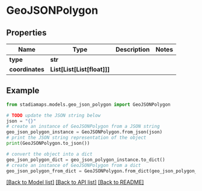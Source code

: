 # GeoJSONPolygon


## Properties

Name | Type | Description | Notes
------------ | ------------- | ------------- | -------------
**type** | **str** |  | 
**coordinates** | **List[List[List[float]]]** |  | 

## Example

```python
from stadiamaps.models.geo_json_polygon import GeoJSONPolygon

# TODO update the JSON string below
json = "{}"
# create an instance of GeoJSONPolygon from a JSON string
geo_json_polygon_instance = GeoJSONPolygon.from_json(json)
# print the JSON string representation of the object
print(GeoJSONPolygon.to_json())

# convert the object into a dict
geo_json_polygon_dict = geo_json_polygon_instance.to_dict()
# create an instance of GeoJSONPolygon from a dict
geo_json_polygon_from_dict = GeoJSONPolygon.from_dict(geo_json_polygon_dict)
```
[[Back to Model list]](../README.md#documentation-for-models) [[Back to API list]](../README.md#documentation-for-api-endpoints) [[Back to README]](../README.md)


